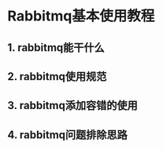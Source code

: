 # Rabbitmq基本使用教程

## 1. rabbitmq能干什么

## 2. rabbitmq使用规范

## 3. rabbitmq添加容错的使用

## 4. rabbitmq问题排除思路

